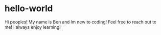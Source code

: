 # hello-world
Hi peoples!
My name is Ben and Im new to coding! Feel free to reach out to me! I always enjoy learning!
